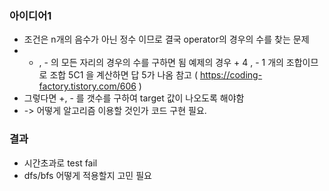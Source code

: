 ### 아이디어1
  - 조건은 n개의 음수가 아닌 정수 이므로 결국 operator의 경우의 수를 찾는 문제
  - + , - 의 모든 자리의 경우의 수를 구하면 됨 예제의 경우 + 4 , - 1 개의 조합이므로 조합 5C1 을 계산하면 답 5가 나옴 참고 ( https://coding-factory.tistory.com/606 )
  - 그렇다면 +, - 를 갯수를 구하여 target 값이 나오도록 해야함
  - -> 어떻게 알고리즘 이용할 것인가 코드 구현 필요. 
### 결과
  - 시간초과로 test fail
  - dfs/bfs 어떻게 적용할지 고민 필요 
